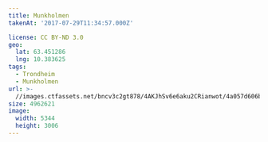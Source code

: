 ```yaml
---
title: Munkholmen
takenAt: '2017-07-29T11:34:57.000Z'

license: CC BY-ND 3.0
geo:
  lat: 63.451286
  lng: 10.383625
tags:
  - Trondheim
  - Munkholmen
url: >-
  //images.ctfassets.net/bncv3c2gt878/4AKJhSv6e6aku2CRianwot/4a057d606bd19e6ddf5ad20e17e66874/munkholmen_36246500885_o
size: 4962621
image:
  width: 5344
  height: 3006
---
```

